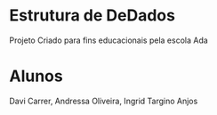# Estrutura de DeDados

Projeto Criado para fins educacionais pela escola Ada

# Alunos
Davi Carrer,
Andressa Oliveira,
Ingrid Targino Anjos
